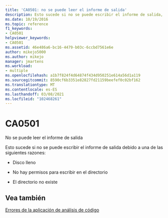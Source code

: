 ```yaml
---
title: 'CA0501: no se puede leer el informe de salida'
description: Esto sucede si no se puede escribir el informe de salida, ya sea porque el disco está lleno, los permisos son insuficientes o el directorio no existe.
ms.date: 10/19/2016
ms.topic: reference
f1_keywords:
- CA0501
helpviewer_keywords:
- CA0501
ms.assetid: 46e486a6-bc16-4479-b03c-6ccbd7561e6e
author: mikejo5000
ms.author: mikejo
manager: jmartens
ms.workload:
- multiple
ms.openlocfilehash: a1b7f824f4d64874f434d950251e614a56d1a119
ms.sourcegitcommit: 8590cf6b3351e82827fd21159beefef0c02bf162
ms.translationtype: MT
ms.contentlocale: es-ES
ms.lasthandoff: 03/08/2021
ms.locfileid: "102468261"
---
```

# <a name="ca0501"></a>CA0501

No se puede leer el informe de salida

Esto sucede si no se puede escribir el informe de salida debido a una de las siguientes razones:

- Disco lleno

- No hay permisos para escribir en el directorio

- El directorio no existe

## <a name="see-also"></a>Vea también
[Errores de la aplicación de análisis de código](../code-quality/code-analysis-application-errors.md)
